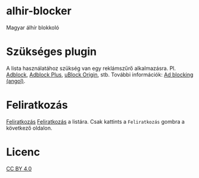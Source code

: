 # alhir-blocker
Magyar álhír blokkoló

# Szükséges plugin
A lista használatához szükség van egy reklámszűrő alkalmazásra. Pl. [Adblock](https://getadblock.com/), [Adblock Plus](https://adblockplus.org/), [uBlock Origin](https://github.com/gorhill/uBlock), stb. További információk: [Ad blocking (angol)](https://en.wikipedia.org/wiki/Ad_blocking).

# Feliratkozás
[Feliratkozás](https://simko.me/alhir-blocker.php) <a href="https://simko.me/alhir-blocker.php" target="_blank">Feliratkozás</a> a listára. Csak kattints a `Feliratkozás` gombra a következő oldalon. 

# Licenc
[CC BY 4.0](https://creativecommons.org/licenses/by/4.0/)

